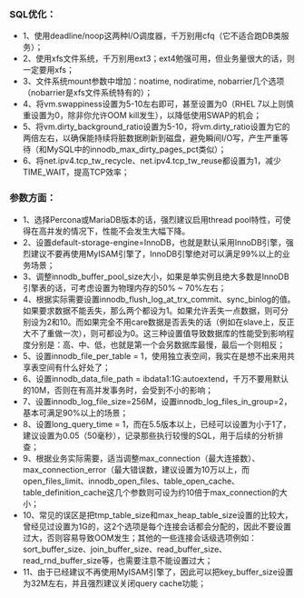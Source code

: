 ### SQL优化：
+ 1、使用deadline/noop这两种I/O调度器，千万别用cfq（它不适合跑DB类服务）；
+ 2、使用xfs文件系统，千万别用ext3；ext4勉强可用，但业务量很大的话，则一定要用xfs；
+ 3、文件系统mount参数中增加：noatime, nodiratime, nobarrier几个选项（nobarrier是xfs文件系统特有的）；
+ 4、将vm.swappiness设置为5-10左右即可，甚至设置为0（RHEL 7以上则慎重设置为0，除非你允许OOM kill发生），以降低使用SWAP的机会；
+ 5、将vm.dirty_background_ratio设置为5-10，将vm.dirty_ratio设置为它的两倍左右，以确保能持续将脏数据刷新到磁盘，避免瞬间I/O写，产生严重等待（和MySQL中的innodb_max_dirty_pages_pct类似）；
+ 6、将net.ipv4.tcp_tw_recycle、net.ipv4.tcp_tw_reuse都设置为1，减少TIME_WAIT，提高TCP效率；

### 参数方面：
+ 1、选择Percona或MariaDB版本的话，强烈建议启用thread pool特性，可使得在高并发的情况下，性能不会发生大幅下降。
+ 2、设置default-storage-engine=InnoDB，也就是默认采用InnoDB引擎，强烈建议不要再使用MyISAM引擎了，InnoDB引擎绝对可以满足99%以上的业务场景；
+ 3、调整innodb_buffer_pool_size大小，如果是单实例且绝大多数是InnoDB引擎表的话，可考虑设置为物理内存的50% ~ 70%左右；
+ 4、根据实际需要设置innodb_flush_log_at_trx_commit、sync_binlog的值。如果要求数据不能丢失，那么两个都设为1。如果允许丢失一点数据，则可分别设为2和10。而如果完全不用care数据是否丢失的话（例如在slave上，反正大不了重做一次），则可都设为0。这三种设置值导致数据库的性能受到影响程度分别是：高、中、低，也就是第一个会另数据库最慢，最后一个则相反；
+ 5、设置innodb_file_per_table = 1，使用独立表空间，我实在是想不出来用共享表空间有什么好处了；
+ 6、设置innodb_data_file_path = ibdata1:1G:autoextend，千万不要用默认的10M，否则在有高并发事务时，会受到不小的影响；
+ 7、设置innodb_log_file_size=256M，设置innodb_log_files_in_group=2，基本可满足90%以上的场景；
+ 8、设置long_query_time = 1，而在5.5版本以上，已经可以设置为小于1了，建议设置为0.05（50毫秒），记录那些执行较慢的SQL，用于后续的分析排查；
+ 9、根据业务实际需要，适当调整max_connection（最大连接数）、max_connection_error（最大错误数，建议设置为10万以上，而open_files_limit、innodb_open_files、table_open_cache、table_definition_cache这几个参数则可设为约10倍于max_connection的大小；
+ 10、常见的误区是把tmp_table_size和max_heap_table_size设置的比较大，曾经见过设置为1G的，这2个选项是每个连接会话都会分配的，因此不要设置过大，否则容易导致OOM发生；其他的一些连接会话级选项例如：sort_buffer_size、join_buffer_size、read_buffer_size、read_rnd_buffer_size等，也需要注意不能设置过大；
+ 11、由于已经建议不再使用MyISAM引擎了，因此可以把key_buffer_size设置为32M左右，并且强烈建议关闭query cache功能；